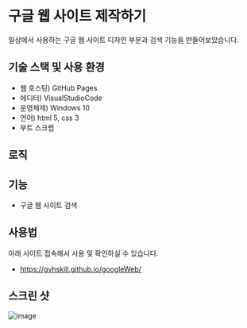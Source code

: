 # 구글 웹 사이트 제작하기   
일상에서 사용하는 구글 웹 사이트 디자인 부분과 검색 기능을 만들어보았습니다.    

## 기술 스택 및 사용 환경  
- 웹 호스팅) GitHub Pages  
- 에디터) VisualStudioCode  
- 운영체제) Windows 10  
- 언어) html 5, css 3
- 부트 스크랩

## 로직

## 기능  
- 구글 웹 사이트 검색 

## 사용법  
아래 사이트 접속해서 사용 및 확인하실 수 있습니다. 
- https://gyhskill.github.io/googleWeb/  

## 스크린 샷
![image](https://user-images.githubusercontent.com/80309650/164955829-b1ea54bb-6566-49fa-8491-0cf3d35d157a.png)  

